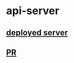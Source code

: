 # api-server

## [deployed server](https://api-server-q4zy.onrender.com)
## [PR](https://github.com/AnasNemrawi/api-server/pull/1)
